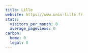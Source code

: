 ```yaml
---
title: Lille
website: https://www.univ-lille.fr
stats:
  visitors_per_month: 0
  average_pageviews: 0
carbon:
  home: 0
  legal: 0
---
```

